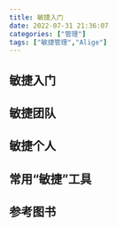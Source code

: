 ```yaml
---
title: 敏捷入门
date: 2022-07-31 21:36:07
categories: ["管理"]
tags: ["敏捷管理","Alige"]
---
```

## 敏捷入门

## 敏捷团队

## 敏捷个人

## 常用“敏捷”工具

## 参考图书